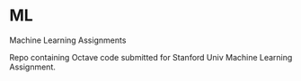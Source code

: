 ML
==

Machine Learning Assignments

Repo containing Octave code submitted for Stanford Univ Machine Learning Assignment.
